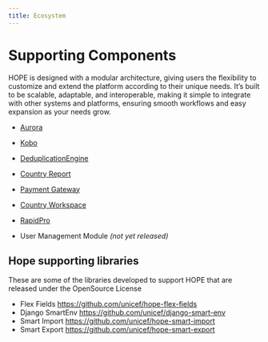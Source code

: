 ```yaml
---
title: Ecosystem
---
```


# Supporting Components

HOPE is designed with a modular architecture, giving users the flexibility to customize 
and extend the platform according to their unique needs. 
It’s built to be scalable, adaptable, and interoperable, making it simple to integrate with other 
systems and platforms, ensuring smooth workflows and easy expansion as your needs grow.


- [Aurora](aurora/index.md) 

- [Kobo](kobo/index.md) 

- [DeduplicationEngine](hde.md)

- [Country Report](cr.md)

- [Payment Gateway](pg.md)

- [Country Workspace](workspace.md)

- [RapidPro](rapidpro/index.md)

- User Management Module  _(not yet released)_



## Hope supporting libraries


These are some of the libraries developed to support HOPE that are released under the OpenSource License


- Flex Fields <https://github.com/unicef/hope-flex-fields>
- Django SmartEnv <https://github.com/unicef/django-smart-env>
- Smart Import <https://github.com/unicef/hope-smart-import>
- Smart Export <https://github.com/unicef/hope-smart-export>
